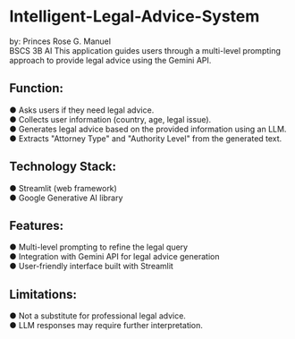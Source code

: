 # Intelligent-Legal-Advice-System
by: Princes Rose G. Manuel <br> BSCS 3B AI
This application guides users through a multi-level prompting approach to provide
legal advice using the Gemini API.

## Function:
● Asks users if they need legal advice. <br>
● Collects user information (country, age, legal issue). <br>
● Generates legal advice based on the provided information using an LLM. <br>
● Extracts "Attorney Type" and "Authority Level" from the generated text. 

## Technology Stack:
● Streamlit (web framework) <br>
● Google Generative AI library

## Features:
● Multi-level prompting to refine the legal query <br>
● Integration with Gemini API for legal advice generation <br>
● User-friendly interface built with Streamlit

## Limitations:
● Not a substitute for professional legal advice. <br>
● LLM responses may require further interpretation.



